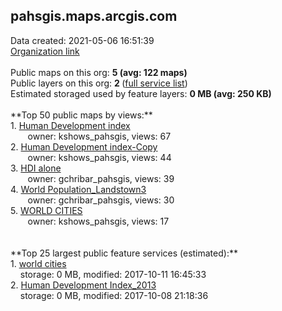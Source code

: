 <h2>pahsgis.maps.arcgis.com</h2> Data created: 2021-05-06 16:51:39 <br /><a target='new' href='https://pahsgis.maps.arcgis.com'>Organization link</a><br /><br />Public maps on this org: <b>5 (avg: 122 maps)</b><br />Public layers on this org: <b>2 </b>(<a target='new' href='https://services.arcgis.com/jrSOAXLMGYHF6AQG/ArcGIS/rest/services'>full service list</a>)<br />Estimated storaged used by feature layers: <b>0 MB (avg: 250 KB)</b><br /><br />**Top 50 public maps by views:**<br />  1. <a target='new' href='https://www.arcgis.com/home/item.html?id=50da06c4745d49118fb2f5081b5ec9e0'>Human Development index</a> <br />  &nbsp;&nbsp;&nbsp;&nbsp; &nbsp;&nbsp;owner: kshows_pahsgis, views: 67<br />  2. <a target='new' href='https://www.arcgis.com/home/item.html?id=ed0d22535fc245c884ca48b9343992f0'>Human Development index-Copy</a> <br />  &nbsp;&nbsp;&nbsp;&nbsp; &nbsp;&nbsp;owner: kshows_pahsgis, views: 44<br />  3. <a target='new' href='https://www.arcgis.com/home/item.html?id=58c0d57f97e94da1818cb8b97e3943c7'>HDI alone</a> <br />  &nbsp;&nbsp;&nbsp;&nbsp; &nbsp;&nbsp;owner: gchribar_pahsgis, views: 39<br />  4. <a target='new' href='https://www.arcgis.com/home/item.html?id=243eb51d73304a458b032c450fe8e6e2'>World Population_Landstown3</a> <br />  &nbsp;&nbsp;&nbsp;&nbsp; &nbsp;&nbsp;owner: gchribar_pahsgis, views: 30<br />  5. <a target='new' href='https://www.arcgis.com/home/item.html?id=72a99fa13f6e473e9f9753cb2c78a0a2'>WORLD CITIES</a> <br />  &nbsp;&nbsp;&nbsp;&nbsp; &nbsp;&nbsp;owner: kshows_pahsgis, views: 17<br /><br /><br />**Top 25 largest public feature services (estimated):**<br /> 1. <a target='new' href='https://www.arcgis.com/home/item.html?id=59837a63b525470c91ad9d1d3b816d98'>world cities</a><br /> &nbsp;&nbsp;&nbsp;&nbsp;storage: 0 MB, modified: 2017-10-11 16:45:33<br /> 2. <a target='new' href='https://www.arcgis.com/home/item.html?id=8756bdfac9ff4a4995642b0098502620'>Human Development Index_2013</a><br /> &nbsp;&nbsp;&nbsp;&nbsp;storage: 0 MB, modified: 2017-10-08 21:18:36<br />